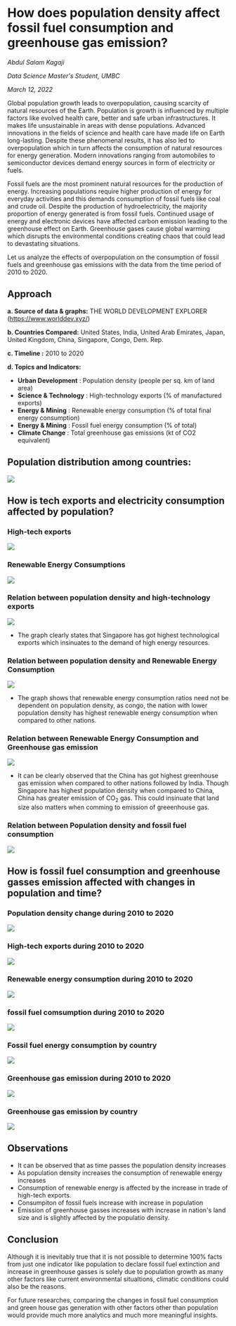 # **How does population density affect fossil fuel consumption and greenhouse gas emission?** 

*Abdul Salam Kagaji*

*Data Science Master's Student, UMBC*

*March 12, 2022*

Global population growth leads to overpopulation, causing scarcity of natural resources of the Earth. Population is growth is influenced by multiple factors like evolved health care, better and safe urban infrastructures. It makes life unsustainable in areas with dense populations.
Advanced innovations in the fields of science and health care have made life on Earth long-lasting. Despite these phenomenal results, it has also led to overpopulation which in turn affects the consumption of natural resources for energy generation. Modern innovations ranging from automobiles to semiconductor devices demand energy sources in form of electricity or fuels. 

Fossil fuels are the most prominent natural resources for the production of energy. Increasing populations require higher production of energy for everyday activities and this demands consumption of fossil fuels like coal and crude oil. Despite the production of hydroelectricity, the majority proportion of energy generated is from fossil fuels. 
Continued usage of energy and electronic devices have affected carbon emission leading to the greenhouse effect on Earth. Greenhouse gases cause global warming which disrupts the environmental conditions creating chaos that could lead to devastating situations.

Let us analyze the effects of overpopulation on the consumption of fossil fuels and greenhouse gas emissions with the data from the time period of 2010 to 2020.

## Approach

**a.	Source of data & graphs:** THE WORLD DEVELOPMENT EXPLORER (https://www.worlddev.xyz/) 

**b.	Countries Compared:** United States, India, United Arab Emirates, Japan, United Kingdom, China, Singapore, Congo, Dem. Rep.

**c.	Timeline :** 2010 to 2020

**d.	Topics and Indicators:**

-	**Urban Development** : Population density (people per sq. km of land area)
- **Science & Technology** : High-technology exports (% of manufactured exports)
- **Energy & Mining** : Renewable energy consumption (% of total final energy consumption)
- **Energy & Mining** : Fossil fuel energy consumption (% of total)
- **Climate Change** : Total greenhouse gas emissions (kt of CO2 equivalent)

## Population distribution among countries:
![](https://github.com/abdulSalamKagaji97/world_development_explorer/blob/main/charts/population_density.png)

## How is tech exports and electricity consumption affected by population?

### **High-tech exports**
![](https://github.com/abdulSalamKagaji97/world_development_explorer/blob/main/charts/tech_exports.png)

### **Renewable Energy Consumptions**
![](https://github.com/abdulSalamKagaji97/world_development_explorer/blob/main/charts/renewable_energy%20_econsumption.png)

### **Relation between population density and high-technology exports**
![](https://github.com/abdulSalamKagaji97/world_development_explorer/blob/main/charts/population_vs_tech_exports.png)

- The graph clearly states that Singapore has got highest technological exports which insinuates to the demand of high energy resources.


### **Relation between population density and Renewable Energy Consumption**
![](https://github.com/abdulSalamKagaji97/world_development_explorer/blob/main/charts/population_vs_renewable_energy.png)

- The graph shows that renewable energy consumption ratios need not be dependent on population density, as congo, the nation with lower population density has highest renewable energy consumption when compared to other nations.

### **Relation between Renewable Energy Consumption and Greenhouse gas emission**
![](https://github.com/abdulSalamKagaji97/world_development_explorer/blob/main/charts/energy_vs_gasses.png)

- It can be clearly observed that the China has got highest greenhouse gas emission when compared to other nations followed by India. Though Singapore has highest population density when compared to China, China has greater emission of CO<sub>2</sub> gas. This could insinuate that land size also matters when comming to emission of greeenhouse gas.

### **Relation between Population density and fossil fuel consumption**
![](https://github.com/abdulSalamKagaji97/world_development_explorer/blob/main/charts/population_vs_fossion_fuel_consumption.png)

## How is fossil fuel consumption and greenhouse gasses emission affected with changes in population and time?

### **Population density change during 2010 to 2020**
![](https://github.com/abdulSalamKagaji97/world_development_explorer/blob/main/charts/population_density_timeseries.png)

### **High-tech exports during 2010 to 2020**
![](https://github.com/abdulSalamKagaji97/world_development_explorer/blob/main/charts/tech_exports_timeseries.png)

### **Renewable energy consumption during 2010 to 2020**
![](https://github.com/abdulSalamKagaji97/world_development_explorer/blob/main/charts/energy_consumpiton_timeseries.png)

### **fossil fuel comsumption during 2010 to 2020**
![](https://github.com/abdulSalamKagaji97/world_development_explorer/blob/main/charts/fossil_fuel_timeseries.png)

### **Fossil fuel energy consumption by country**
![](https://github.com/abdulSalamKagaji97/world_development_explorer/blob/main/charts/fossil_fuel_consumption_pie.png)


### **Greenhouse gas emission during 2010 to 2020**
![](https://github.com/abdulSalamKagaji97/world_development_explorer/blob/main/charts/gas_emission_timeseries.png)

### **Greenhouse gas emission by country**
![](https://github.com/abdulSalamKagaji97/world_development_explorer/blob/main/charts/gas_emission.png)

## Observations 

- It can be observed that as time passes the population density increases
- As population density increases the consumption of renewable energy increases
- Consumption of renewable energy is affected by the increase in trade of high-tech exports.
- Consumpiton of fossil fuels increase with increase in population
- Emission of greenhouse gasses increases with increase in nation's land size and is slightly affected by the populatio density.


## Conclusion

Although it is inevitably true that it is not possible to determine 100% facts from just one indicator like population to declare fossil fuel extinction and increase in greenhouse gasses is solely due to population growth as many other factors like current environmental situaltions, climatic conditions could also be the reasons.

For future researches, comparing the changes in fossil fuel consumption and green house gas generation with other factors other than population would provide much more analytics and much more meaningful insights.


